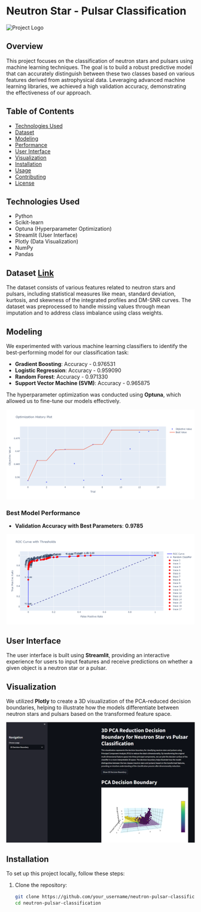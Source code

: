 # Neutron Star - Pulsar Classification

![Project Logo]([[images\nut-pul.png](https://github.com/HashamAkram18/Neutron-Pulsar-Classification/blob/main/images/Screenshot%202024-10-22%20180740.png)](https://github.com/HashamAkram18/Neutron-Pulsar-Classification/blob/main/images/Screenshot%202024-10-22%20180740.png?raw=true)) <!-- Placeholder for your project logo -->

## Overview

This project focuses on the classification of neutron stars and pulsars using machine learning techniques. The goal is to build a robust predictive model that can accurately distinguish between these two classes based on various features derived from astrophysical data. Leveraging advanced machine learning libraries, we achieved a high validation accuracy, demonstrating the effectiveness of our approach.

## Table of Contents

- [Technologies Used](#technologies-used)
- [Dataset](#dataset)
- [Modeling](#modeling)
- [Performance](#performance)
- [User Interface](#user-interface)
- [Visualization](#visualization)
- [Installation](#installation)
- [Usage](#usage)
- [Contributing](#contributing)
- [License](#license)

## Technologies Used

- Python
- Scikit-learn
- Optuna (Hyperparameter Optimization)
- Streamlit (User Interface)
- Plotly (Data Visualization)
- NumPy
- Pandas

## Dataset [Link](https://www.kaggle.com/datasets/colearninglounge/predicting-pulsar-starintermediate)


The dataset consists of various features related to neutron stars and pulsars, including statistical measures like mean, standard deviation, kurtosis, and skewness of the integrated profiles and DM-SNR curves. The dataset was preprocessed to handle missing values through mean imputation and to address class imbalance using class weights.

## Modeling

We experimented with various machine learning classifiers to identify the best-performing model for our classification task:

- **Gradient Boosting**: Accuracy - 0.976531
- **Logistic Regression**: Accuracy - 0.959090
- **Random Forest**: Accuracy - 0.971330
- **Support Vector Machine (SVM)**: Accuracy - 0.965875

The hyperparameter optimization was conducted using **Optuna**, which allowed us to fine-tune our models effectively.

![Optimization History Graph](https://github.com/HashamAkram18/Neutron-Pulsar-Classification/blob/main/images/newplot%20(4).png?raw=true)

### Best Model Performance

- **Validation Accuracy with Best Parameters**: **0.9785**

![AUC-ROC Thresholds](https://github.com/HashamAkram18/Neutron-Pulsar-Classification/blob/main/images/newplot%20(3).png?raw=true)

## User Interface

The user interface is built using **Streamlit**, providing an interactive experience for users to input features and receive predictions on whether a given object is a neutron star or a pulsar.

## Visualization

We utilized **Plotly** to create a 3D visualization of the PCA-reduced decision boundaries, helping to illustrate how the models differentiate between neutron stars and pulsars based on the transformed feature space.

![PCA Visualization](https://github.com/HashamAkram18/Neutron-Pulsar-Classification/blob/main/images/Screenshot%202024-10-22%20180835.png?raw=true) <!-- Placeholder for PCA visualization image -->
## Installation

To set up this project locally, follow these steps:

1. Clone the repository:
   ```bash
   git clone https://github.com/your_username/neutron-pulsar-classification.git
   cd neutron-pulsar-classification
